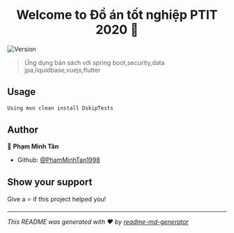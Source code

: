 <h1 align="center">Welcome to Đồ án tốt nghiệp PTIT 2020  👋</h1>
<p>
  <img alt="Version" src="https://img.shields.io/badge/version-1.0.0.-blue.svg?cacheSeconds=2592000" />
</p>

> Ứng dụng bán sách với spring boot,security,data jpa,liquidbase,vuejs,flutter

## Usage

```sh
Using mvn clean install DskipTests
```

## Author

👤 **Phạm Minh Tân**

* Github: [@PhamMinhTan1998](https://github.com/PhamMinhTan1998)

## Show your support

Give a ⭐️ if this project helped you!

***
_This README was generated with ❤️ by [readme-md-generator](https://github.com/kefranabg/readme-md-generator)_